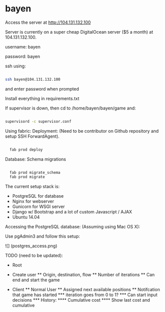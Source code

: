 # bayen


Access the server at http://104.131.132.100


Server is currently on a super cheap DigitalOcean server ($5 a month) at 104.131.132.100.

username: bayen

password: bayen

ssh using:

```bash

ssh bayen@104.131.132.100

```

and enter password when prompted


Install everything in requirements.txt


If supervisor is down, then cd to /home/bayen/bayen/game and:

```bash

supervisord -c supervisor.conf

```

Using fabric:
  Deployment: (Need to be contributor on Github repository and setup SSH ForwardAgent).

  ```bash

    fab prod deploy

  ```

  Database: Schema migrations

  ```bash

    fab prod migrate_schema
    fab prod migrate

  ```


The current setup stack is:

* PostgreSQL for database
* Nginx for webserver
* Gunicorn for WSGI server
* Django w/ Bootstrap and a lot of custom Javascript / AJAX
* Ubuntu 14.04


Accessing the PostgreSQL database: (Assuming using Mac OS X):

Use pgAdmin3 and follow this setup:

![] (postgres_access.png)

TODO (need to be updated):

* Root
* Create user
** Origin, destination, flow
** Number of iterations
** Can end and start the game

* Client
** Normal User
** Assigned next available positions
** Notifcation that game has started
*** iteration goes from 0 to 1?
*** Can start input decisions
*** History:
**** Cumulative cost
**** Show last cost and cumulative
